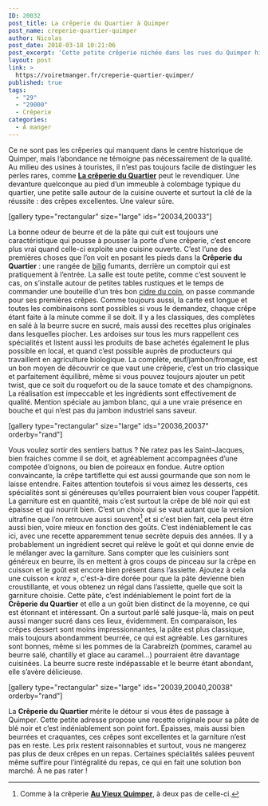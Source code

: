 ```yaml
---
ID: 20032
post_title: La crêperie du Quartier à Quimper
post_name: creperie-quartier-quimper
author: Nicolas
post_date: 2018-03-18 10:21:06
post_excerpt: 'Cette petite crêperie nichée dans les rues du Quimper historique ne paie pas de mine, mais elle mérite le détour. Ses crêpes sont épaisses, très beurrées et craquantes, une recette originale qui sort cette adresse du lot. Garniture à la hauteur, prix raisonnables : rien à redire.'
layout: post
link: >
  https://voiretmanger.fr/creperie-quartier-quimper/
published: true
tags:
  - "29"
  - "29000"
  - Crêperie
categories:
  - À manger
---
```

Ce ne sont pas les crêperies qui manquent dans le centre historique de Quimper, mais l’abondance ne témoigne pas nécessairement de la qualité. Au milieu des usines à touristes, il n’est pas toujours facile de distinguer les perles rares, comme [**La crêperie du Quartier**](https://www.tripadvisor.fr/Restaurant_Review-g187100-d2177726-Reviews-Creperie_du_Quartier-Quimper_Finistere_Brittany.html) peut le revendiquer. Une devanture quelconque au pied d’un immeuble à colombage typique du quartier, une petite salle autour de la cuisine ouverte et surtout la clé de la réussite : des crêpes excellentes. Une valeur sûre. 

[gallery type="rectangular" size="large" ids="20034,20033"]

La bonne odeur de beurre et de la pâte qui cuit est toujours une caractéristique qui pousse à pousser la porte d’une crêperie, c’est encore plus vrai quand celle-ci exploite une cuisine ouverte. C’est l’une des premières choses que l’on voit en posant les pieds dans la **Crêperie du Quartier** : une rangée de [bilig](https://fr.wikipedia.org/wiki/Bilig) fumants, derrière un comptoir qui est pratiquement à l’entrée. La salle est toute petite, comme c’est souvent le cas, on s’installe autour de petites tables rustiques et le temps de commander une bouteille d’un très bon [cidre du coin](https://www.kinkiz-terroir.bzh), on passe commande pour ses premières crêpes. Comme toujours aussi, la carte est longue et toutes les combinaisons sont possibles si vous le demandez, chaque crêpe étant faite à la minute comme il se doit. Il y a les classiques, des complètes en salé à la beurre sucre en sucré, mais aussi des recettes plus originales dans lesquelles piocher. Les ardoises sur tous les murs rappellent ces spécialités et listent aussi les produits de base achetés également le plus possible en local, et quand c’est possible auprès de producteurs qui travaillent en agriculture biologique. La complète, œuf/jambon/fromage, est un bon moyen de découvrir ce que vaut une crêperie, c’est un trio classique et parfaitement équilibré, même si vous pouvez toujours ajouter un petit twist, que ce soit du roquefort ou de la sauce tomate et des champignons. La réalisation est impeccable et les ingrédients sont effectivement de qualité. Mention spéciale au jambon blanc, qui a une vraie présence en bouche et qui n’est pas du jambon industriel sans saveur. 

[gallery type="rectangular" size="large" ids="20036,20037" orderby="rand"]

Vous voulez sortir des sentiers battus ? Ne ratez pas les Saint-Jacques, bien fraiches comme il se doit, et agréablement accompagnées d’une compotée d’oignons, ou bien de poireaux en fondue. Autre option convaincante, la crêpe tartiflette qui est aussi gourmande que son nom le laisse entendre. Faites attention toutefois si vous aimez les desserts, ces spécialités sont si généreuses qu’elles pourraient bien vous couper l’appétit. La garniture est en quantité, mais c’est surtout la crêpe de blé noir qui est épaisse et qui nourrit bien. C’est un choix qui se vaut autant que la version ultrafine que l’on retrouve aussi souvent[^1] et si c’est bien fait, cela peut être aussi bien, voire mieux en fonction des goûts. C’est indéniablement le cas ici, avec une recette apparemment tenue secrète depuis des années. Il y a probablement un ingrédient secret qui relève le goût et qui donne envie de le mélanger avec la garniture. Sans compter que les cuisiniers sont généreux en beurre, ils en mettent à gros coups de pinceau sur la crêpe en cuisson et le goût est encore bien présent dans l’assiette. Ajoutez à cela une cuisson « *kraz* », c'est-à-dire dorée pour que la pâte devienne bien croustillante, et vous obtenez un régal dans l’assiette, quelle que soit la garniture choisie. Cette pâte, c’est indéniablement le point fort de la **Crêperie du Quartier** et elle a un goût bien distinct de la moyenne, ce qui est étonnant et intéressant. On a surtout parlé salé jusque-là, mais on peut aussi manger sucré dans ces lieux, évidemment. En comparaison, les crêpes dessert sont moins impressionnantes, la pâte est plus classique, mais toujours abondamment beurrée, ce qui est agréable. Les garnitures sont bonnes, même si les pommes de la Carabreizh (pommes, caramel au beurre salé, chantilly et glace au caramel…) pourraient être davantage cuisinées. La beurre sucre reste indépassable et le beurre étant abondant, elle s’avère délicieuse. 

[gallery type="rectangular" size="large" ids="20039,20040,20038" orderby="rand"]

La **Crêperie du Quartier** mérite le détour si vous êtes de passage à Quimper. Cette petite adresse propose une recette originale pour sa pâte de blé noir et c’est indéniablement son point fort. Épaisses, mais aussi bien beurrées et craquantes, ces crêpes sont excellentes et la garniture n’est pas en reste. Les prix restent raisonnables et surtout, vous ne mangerez pas plus de deux crêpes en un repas. Certaines spécialités salées peuvent même suffire pour l’intégralité du repas, ce qui en fait une solution bon marché. À ne pas rater !


[^1]: Comme à la crêperie [**Au Vieux Quimper**](https://voiretmanger.fr/au-vieux-quimper-quimper/), à deux pas de celle-ci.